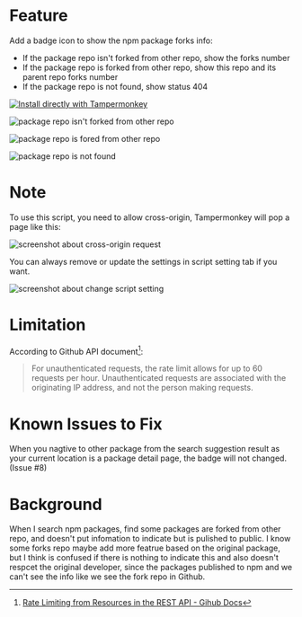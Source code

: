 # Feature

Add a badge icon to show the npm package forks info:
* If the package repo isn't forked from other repo, show the forks number
* If the package repo is forked from other repo, show this repo and its parent repo forks number
* If the package repo is not found, show status 404

 [![Install directly with Tampermonkey](https://badgen.net/badge/Install%20directly%20with/Tampermonkey/blue)](https://github.com/fish-404/UserScriptsStyles/raw/main/npm/Scripts/NpmPackageRepo.user.js)

![package repo isn't forked from other repo](https://user-images.githubusercontent.com/29678177/192420297-bffcfdb4-9714-47b7-9b55-2efd9169761c.png)

![package repo is fored from other repo](https://user-images.githubusercontent.com/29678177/192420512-8b61e053-0e6b-4737-af08-b2d4b254758f.png)

![package repo is not found](https://user-images.githubusercontent.com/29678177/192420638-9af7253b-1e95-45fb-98cd-41a1c26a816c.png)

# Note

To use this script, you need to allow cross-origin, Tampermonkey will pop a page like this:

![screenshot about cross-origin request](https://user-images.githubusercontent.com/29678177/192424268-3d2ab850-a35d-43b1-82c4-129a8ff46d63.png)

You can always remove or update the settings in script setting tab if you want.

![screenshot about change script setting](https://user-images.githubusercontent.com/29678177/192423187-5489f83e-2454-4ca9-907d-f5df38bc47e8.png)

# Limitation

According to Github API document[^1]:

> For unauthenticated requests, the rate limit allows for up to 60 requests per hour. Unauthenticated requests are associated with the originating IP address, and not the person making requests.

# Known Issues to Fix

When you nagtive to other package from the search suggestion result as your current location is a package detail page, the badge will not changed. (Issue #8)

# Background

When I search npm packages, find some packages are forked from other repo, and doesn't put infomation to indicate but is pulished to public. I know some forks repo maybe add more featrue based on the original package, but I think is confused if there is nothing to indicate this and also doesn't respcet the original developer, since the packages published to npm and we can't see the info like we see the fork repo in Github. 


[^1]: [Rate Limiting from Resources in the REST API - Gihub Docs](https://docs.github.com/en/rest/overview/resources-in-the-rest-api#rate-limiting)
